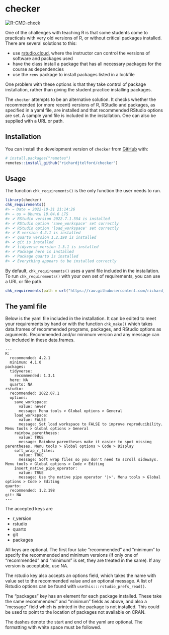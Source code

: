 
<!-- README.md is generated from README.Rmd. Please edit that file -->

# checker

<!-- badges: start -->

[![R-CMD-check](https://github.com/richardjtelford/checker/workflows/R-CMD-check/badge.svg)](https://github.com/richardjtelford/checker/actions)
<!-- badges: end -->

One of the challenges with teaching R is that some students come to
practicals with very old versions of R, or without critical packages
installed. There are several solutions to this:

-   use [rstudio.cloud](rstudio.cloud), where the instructor can control
    the versions of software and packages used
-   have the class install a package that has all necessary packages for
    the course as dependencies
-   use the `renv` package to install packages listed in a lockfile

One problem with these options is that they take control of package
installation, rather than giving the student practice installing
packages.

The `checker` attempts to be an alternative solution. It checks whether
the recommended (or more recent) versions of R, RStudio and packages, as
specified in a yaml file, are installed and that recommended RStudio
options are set. A sample yaml file is included in the installation. One
can also be supplied with a URL or path.

## Installation

You can install the development version of `checker` from
[GitHub](https://github.com/) with:

``` r
# install.packages("remotes")
remotes::install_github("richardjtelford/checker")
```

## Usage

The function `chk_requirements()` is the only function the user needs to
run.

``` r
library(checker)
chk_requirements()
#> → Date = 2022-10-31 21:14:26
#> → os = Ubuntu 18.04.6 LTS
#> ✔ RStudio version 2022.7.1.554 is installed
#> ✔ RStudio option 'save_workspace' set correctly
#> ✔ RStudio option 'load_workspace' set correctly
#> ✔ R version 4.2.1 is installed
#> ✔ quarto version 1.2.198 is installed
#> ✔ git is installed
#> ✔ tidyverse version 1.3.1 is installed
#> ✔ Package here is installed
#> ✔ Package quarto is installed
#> ✔ Everything appears to be installed correctly
```

By default, `chk_requirements()` uses a yaml file included in the
installation. To run `chk_requirements()` with your own set of
requirements, you can use a URL or file path.

``` r
chk_requirements(path = url("https://raw.githubusercontent.com/richardjtelford/checker/main/inst/default.yaml"))
```

## The yaml file

Below is the yaml file included in the installation. It can be edited to
meet your requirements by hand or with the function `chk_make()` which
takes data.frames of recommended programs, packages, and RStudio options
as arguments. Recommended and/or minimum version and any message can be
included in these data.frames.

    ---
    R:
      recommended: 4.2.1
      minimum: 4.1.0
    packages:
      tidyverse:
        recommended: 1.3.1
      here: NA
      quarto: NA
    rstudio:
      recommended: 2022.07.1
      options:
        save_workspace:
          value: never
          message: Menu tools > Global options > General
        load_workspace:
          value: FALSE
          message: Set load workspace to FALSE to improve reproducibility. Menu tools > Global options > General
        rainbow_parentheses:
          value: TRUE
          message: Rainbow parentheses make it easier to spot missing parentheses. Menu tools > Global options > Code > Display
        soft_wrap_r_files:
          value: TRUE
          message: Soft wrap files so you don't need to scroll sideways. Menu tools > Global options > Code > Editing
        insert_native_pipe_operator:
          value: TRUE
          message: Use the native pipe operator '|>'. Menu tools > Global options > Code > Editing
    quarto:
      recommended: 1.2.198
    git: NA
    ---

The accepted keys are

-   r_version
-   rstudio
-   quarto
-   git
-   packages

All keys are optional. The first four take “recommended” and “minimum”
to specify the recommended and minimum versions (if only one of
“recommended” and “minimum” is set, they are treated in the same). If
any version is acceptable, use NA.

The rstudio key also accepts an options field, which takes the name with
value set to the recommended value and an optional message. A list of
Rstudio options can be found with `usethis:::rstudio_prefs_read()`.

The “packages” key has an element for each package installed. These take
the same recommended” and “minimum” fields as above, and also a
“message” field which is printed in the package is not installed. This
could be used to point to the location of packages not available on
CRAN.

The dashes denote the start and end of the yaml are optional. The
formatting with white space must be followed.
